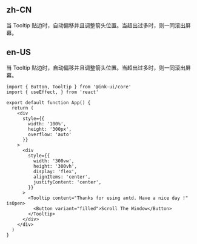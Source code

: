 ## zh-CN

当 Tooltip 贴边时，自动偏移并且调整箭头位置。当超出过多时，则一同滚出屏幕。

## en-US

当 Tooltip 贴边时，自动偏移并且调整箭头位置。当超出过多时，则一同滚出屏幕。

```tsx
import { Button, Tooltip } from '@ink-ui/core'
import { useEffect, } from 'react'

export default function App() {
  return (
    <div
      style={{
        width: '100%',
        height: '300px',
        overflow: 'auto'
      }}
    >
      <div
        style={{
          width: '300vw',
          height: '300vh',
          display: 'flex',
          alignItems: 'center',
          justifyContent: 'center',
        }}
      >
        <Tooltip content="Thanks for using antd. Have a nice day !" isOpen>
          <Button variant="filled">Scroll The Window</Button>
        </Tooltip>
      </div>
    </div>
  )
}
```
